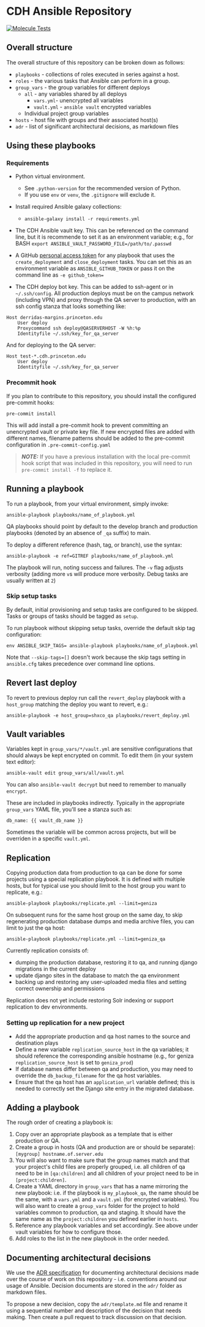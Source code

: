 # CDH Ansible Repository

[![Molecule Tests](https://github.com/Princeton-CDH/cdh-ansible/actions/workflows/molecule_tests.yml/badge.svg)](https://github.com/Princeton-CDH/cdh-ansible/actions/workflows/molecule_tests.yml)

## Overall structure

The overall structure of this repository can be broken down as follows:
  - `playbooks` - collections of roles executed in series against a host.
  - `roles` - the various tasks that Ansible can perform in a group.
  - `group_vars` - the group variables for different deploys
    - `all` - any variables shared by all deploys
      - `vars.yml`- unencrypted all variables
      - `vault.yml` - `ansible vault` encrypted variables
    - Individual project group variables
  - `hosts` - host file with groups and their associated host(s)
  - `adr` - list of significant architectural decisions, as markdown files

## Using these playbooks

### Requirements
  - Python virtual environment.
    - See `.python-version` for the recommended version of Python.
    - If you use `env` or `venv`, the `.gitignore` will exclude it.

  -  Install required Ansible galaxy collections:
      - `ansible-galaxy install -r requirements.yml`

  - The CDH Ansible vault key. This can be referenced on the command line, but it is
  recommende to set it as an environment variable; e.g., for BASH
   `export ANSIBLE_VAULT_PASSWORD_FILE=/path/to/.passwd`
  - A GitHub [personal access token](https://help.github.com/articles/creating-a-personal-access-token-for-the-command-line/) for any playbook that uses the `create_deployment` and `close_deployment` tasks. You can set this as an environment variable
  as `ANSIBLE_GITHUB_TOKEN` or pass it on the command line as `-e github_token=`
  - The CDH deploy bot key. This can be added to ssh-agent or in `~/.ssh/config`. All production deploys must be on the campus network (including VPN) and proxy through the QA server to production, with an ssh config stanza that looks something like:
  ```
  Host derridas-margins.princeton.edu
      User deploy
      Proxycommand ssh deploy@QASERVERHOST -W %h:%p
      Identityfile ~/.ssh/key_for_qa_server
  ```

  And for deploying to the QA server:
  ```
  Host test-*.cdh.princeton.edu
      User deploy
      Identityfile ~/.ssh/key_for_qa_server
  ```

### Precommit hook

If you plan to contribute to this repository, you should install the configured pre-commit hooks:

```{bash}
pre-commit install
```

This will add install a pre-commit hook to prevent committing an unencrypted vault or private key file. If new encrypted files are added with different names, filename patterns should be added to the pre-commit configuration in `.pre-commit-config.yaml`

> **_NOTE:_**  If you have a previous installation with the local pre-commit hook script that was included in this repository, you will need to run `pre-commit install -f` to replace it.

## Running a playbook

To run a playbook, from your virtual environment, simply invoke:

```{bash}
ansible-playbook playbooks/name_of_playbook.yml
```

QA playbooks should point by default to the develop branch and production playbooks (denoted by an absence of `_qa` suffix) to main.

To deploy a different reference (hash, tag, or branch), use the syntax:

```{bash}
ansible-playbook -e ref=GITREF playbooks/name_of_playbook.yml
```

The playbook will run, noting success and failures. The `-v` flag adjusts verbosity (adding more `v`s will produce more verbosity. Debug tasks are usually written at `2`)

### Skip setup tasks

By default, initial provisioning and setup tasks are configured to be skipped.  Tasks or groups of tasks should be tagged as `setup`.

To run playbook without skipping setup tasks, override the default skip tag configuration:

```{bash}
env ANSIBLE_SKIP_TAGS= ansible-playbook playbooks/name_of_playbook.yml
```

Note that `--skip-tags=[]` doesn't work because the skip tags setting in
`ansible.cfg` takes precedence over command line options.

## Revert last deploy

To revert to previous deploy run call the `revert_deploy` playbook with a `host_group` matching the deploy you want to revert, e.g.:

```{bash}
ansible-playbook -e host_group=shxco_qa playbooks/revert_deploy.yml
```

## Vault variables

Variables kept in `group_vars/*/vault.yml` are sensitive configurations that should always be kept encrypted on commit. To edit them (in your system text editor):
```{bash}
ansible-vault edit group_vars/all/vault.yml
```

You can also `ansible-vault decrypt` but need to remember to manually `encrypt`.

These are included in playbooks indirectly. Typically in the appropriate `group_vars` YAML file, you'll see a stanza such as:
```{yaml}
db_name: {{ vault_db_name }}
```

Sometimes the variable will be common across projects, but will be overriden in a specific `vault.yml`.

## Replication

Copying production data from production to qa can be done for some projects
using a special replication playbook. It is defined with multiple hosts, but
for typical use you should limit to the host group you want to replicate, e.g.:

```{bash}
ansible-playbook playbooks/replicate.yml --limit=geniza
```

On subsequent runs for the same host group on the same day, to skip regenerating
production database dumps and media archive files, you can limit to just the qa host:

```{bash}
ansible-playbook playbooks/replicate.yml --limit=geniza_qa
```

Currently replication consists of:
- dumping the production database, restoring it to qa, and running 
  django migrations in the current deploy
- update django sites in the database to match the qa environment
- backing up and restoring any user-uploaded media files and setting correct ownership and permissions

Replication does not yet include restoring Solr indexing or support replication to dev environments. 

### Setting up replication for a new project

- Add the appropriate production and qa host names to the source and destination plays
- Define a new variable `replication_source_host` in the qa variables; it should reference the corresponding ansible hostname (e.g., for geniza `replication_source_host` is set to `geniza_prod`)
- If database names differ between qa and production, you may need to override the `db_backup_filename` for the qa host variables.
- Ensure that the qa host has an `application_url` variable defined; this is needed to correctly set the Django site
entry in the migrated database.


## Adding a playbook

The rough order of creating a playbook is:

  1. Copy over an appropriate playbook as a template that is either production or QA.
  2. Create a group in hosts (QA and production are or should be separate):
    ```
    [mygroup]
    hostname.of.server.edu
    ```
  4. You will also want to make sure that the group names match and that your project's child files are properly grouped, i.e. all children of qa need to be in `[qa:children]` and all children of your project need to be in `[project:children]`.
  5. Create a YAML directory in `group_vars` that has a name mirroring the new playbook: i.e. if the playbook is `my_playbook_qa`, the name should be the same, with a `vars.yml` and a `vault.yml` (for encrypted variables). You will also want to create a `group_vars` folder for the project to hold variables common to production, qa and staging. It should have the same name as the `project:children` you defined earlier in `hosts`.
  6. Reference any playbook variables and set accordingly. See above under vault variables for how to configure those.
  6. Add roles to the list in the new playbook in the order needed.

## Documenting architectural decisions

We use the [ADR specification](https://github.com/joelparkerhenderson/architecture_decision_record) for documenting architectural decisions made over the course of work on this repository - i.e. conventions around our usage of Ansible. Decision documents are stored in the `adr/` folder as markdown files.

To propose a new decision, copy the `adr/template.md` file and rename it using a sequential number and description of the decision that needs making. Then create a pull request to track discussion on that decision.
